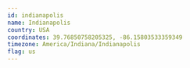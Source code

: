 ```yaml
---
id: indianapolis
name: Indianapolis
country: USA
coordinates: 39.76850758205325, -86.15803533359349
timezone: America/Indiana/Indianapolis
flag: us
---
```


